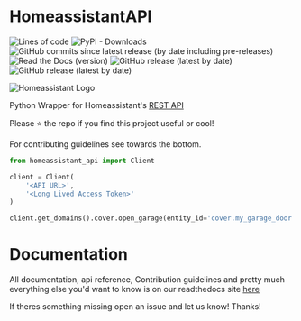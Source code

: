 # HomeassistantAPI

![Lines of code](https://img.shields.io/tokei/lines/github/GrandMoff100/HomeassistantAPI?style=for-the-badge)
![PyPI - Downloads](https://img.shields.io/pypi/dm/HomeAssistant-API?style=for-the-badge)
![GitHub commits since latest release (by date including pre-releases)](https://img.shields.io/github/commits-since/GrandMoff100/HomeassistantAPI/latest/master?include_prereleases&style=for-the-badge)
![Read the Docs (version)](https://img.shields.io/readthedocs/homeassistantapi/stable?style=for-the-badge)
![GitHub release (latest by date)](https://img.shields.io/github/v/release/GrandMoff100/HomeassistantAPI?style=for-the-badge)
![GitHub release (latest by date)](https://img.shields.io/github/downloads/GrandMoff100/HomeassistantAPI/latest/total?style=for-the-badge)

![Homeassistant Logo](/docs/images/homeassistant-logo.png)

Python Wrapper for Homeassistant's [REST API](https://developers.home-assistant.io/docs/api/rest/)


Please ⭐️ the repo if you find this project useful or cool!

For contributing guidelines see towards the bottom.

```py
from homeassistant_api import Client

client = Client(
    '<API URL>',
    '<Long Lived Access Token>'
)

client.get_domains().cover.open_garage(entity_id='cover.my_garage_door')
```

# Documentation
All documentation, api reference, Contribution guidelines and pretty much everything else you'd want to know is on our readthedocs site [here](https://homeassistantapi.rtfd.io)

If theres something missing open an issue and let us know! Thanks!
